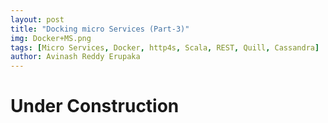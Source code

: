 ```yaml
---
layout: post
title: "Docking micro Services (Part-3)"
img: Docker+MS.png
tags: [Micro Services, Docker, http4s, Scala, REST, Quill, Cassandra]
author: Avinash Reddy Erupaka
---
```

# Under Construction
